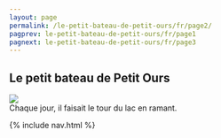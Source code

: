 ```yaml
---
layout: page
permalink: /le-petit-bateau-de-petit-ours/fr/page2/
pagprev: le-petit-bateau-de-petit-ours/fr/page1
pagnext: le-petit-bateau-de-petit-ours/fr/page3
---
```


## Le petit bateau de Petit Ours

<img src="{{ site.baseurl }}/img/le-petit-bateau-de-petit-ours/page2.jpg"/>

<div class="childbook-text">
Chaque jour, il faisait le tour du lac en ramant.
</div>

{% include nav.html %}
